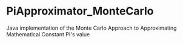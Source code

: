 # PiApproximator_MonteCarlo
Java implementation of the Monte Carlo Approach to Approximating Mathematical Constant PI's value
